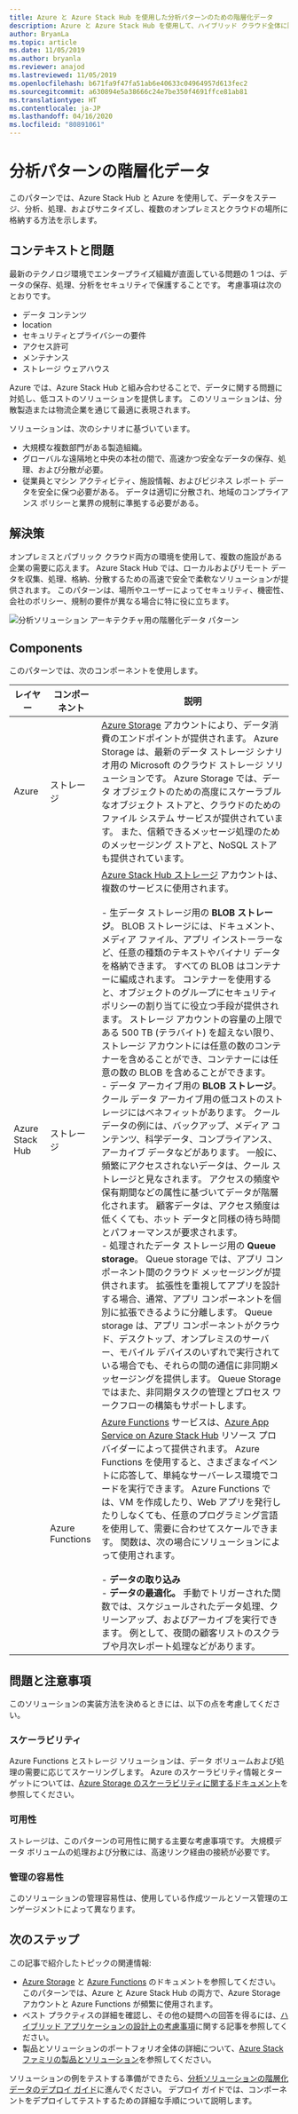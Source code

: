 ```yaml
---
title: Azure と Azure Stack Hub を使用した分析パターンのための階層化データ
description: Azure と Azure Stack Hub を使用して、ハイブリッド クラウド全体に階層化データ ソリューションを実装する方法について説明します。
author: BryanLa
ms.topic: article
ms.date: 11/05/2019
ms.author: bryanla
ms.reviewer: anajod
ms.lastreviewed: 11/05/2019
ms.openlocfilehash: b671fa9f47fa51ab6e40633c04964957d613fec2
ms.sourcegitcommit: a630894e5a38666c24e7be350f4691ffce81ab81
ms.translationtype: HT
ms.contentlocale: ja-JP
ms.lasthandoff: 04/16/2020
ms.locfileid: "80891061"
---
```

# <a name="tiered-data-for-analytics-pattern"></a>分析パターンの階層化データ

このパターンでは、Azure Stack Hub と Azure を使用して、データをステージ、分析、処理、およびサニタイズし、複数のオンプレミスとクラウドの場所に格納する方法を示します。

## <a name="context-and-problem"></a>コンテキストと問題

最新のテクノロジ環境でエンタープライズ組織が直面している問題の 1 つは、データの保存、処理、分析をセキュリティで保護することです。 考慮事項は次のとおりです。

- データ コンテンツ
- location
- セキュリティとプライバシーの要件
- アクセス許可
- メンテナンス
- ストレージ ウェアハウス

Azure では、Azure Stack Hub と組み合わせることで、データに関する問題に対処し、低コストのソリューションを提供します。 このソリューションは、分散製造または物流企業を通じて最適に表現されます。

ソリューションは、次のシナリオに基づいています。

- 大規模な複数部門がある製造組織。
- グローバルな遠隔地と中央の本社の間で、高速かつ安全なデータの保存、処理、および分散が必要。
- 従業員とマシン アクティビティ、施設情報、およびビジネス レポート データを安全に保つ必要がある。 データは適切に分散され、地域のコンプライアンス ポリシーと業界の規制に準拠する必要がある。

## <a name="solution"></a>解決策

オンプレミスとパブリック クラウド両方の環境を使用して、複数の施設がある企業の需要に応えます。 Azure Stack Hub では、ローカルおよびリモート データを収集、処理、格納、分散するための高速で安全で柔軟なソリューションが提供されます。 このパターンは、場所やユーザーによってセキュリティ、機密性、会社のポリシー、規制の要件が異なる場合に特に役に立ちます。

![分析ソリューション アーキテクチャ用の階層化データ パターン](media/pattern-tiered-data-analytics/solution-architecture.png)

## <a name="components"></a>Components

このパターンでは、次のコンポーネントを使用します。

| レイヤー | コンポーネント | 説明 |
|----------|-----------|-------------|
| Azure | ストレージ | [Azure Storage](/azure/storage/) アカウントにより、データ消費のエンドポイントが提供されます。 Azure Storage は、最新のデータ ストレージ シナリオ用の Microsoft のクラウド ストレージ ソリューションです。 Azure Storage では、データ オブジェクトのための高度にスケーラブルなオブジェクト ストアと、クラウドのためのファイル システム サービスが提供されています。 また、信頼できるメッセージ処理のためのメッセージング ストアと、NoSQL ストアも提供されています。 |
| Azure Stack Hub | ストレージ | [Azure Stack Hub ストレージ](/azure-stack/user/azure-stack-storage-overview) アカウントは、複数のサービスに使用されます。<br><br>-  生データ ストレージ用の **BLOB ストレージ**。 BLOB ストレージには、ドキュメント、メディア ファイル、アプリ インストーラーなど、任意の種類のテキストやバイナリ データを格納できます。 すべての BLOB はコンテナーに編成されます。 コンテナーを使用すると、オブジェクトのグループにセキュリティ ポリシーの割り当てに役立つ手段が提供されます。 ストレージ アカウントの容量の上限である 500 TB (テラバイト) を超えない限り、ストレージ アカウントには任意の数のコンテナーを含めることができ、コンテナーには任意の数の BLOB を含めることができます。<br>-  データ アーカイブ用の **BLOB ストレージ**。 クール データ アーカイブ用の低コストのストレージにはベネフィットがあります。 クール データの例には、バックアップ、メディア コンテンツ、科学データ、コンプライアンス、アーカイブ データなどがあります。 一般に、頻繁にアクセスされないデータは、クール ストレージと見なされます。 アクセスの頻度や保有期間などの属性に基づいてデータが階層化されます。 顧客データは、アクセス頻度は低くくても、ホット データと同様の待ち時間とパフォーマンスが要求されます。<br>-  処理されたデータ ストレージ用の **Queue storage**。 Queue storage では、アプリ コンポーネント間のクラウド メッセージングが提供されます。 拡張性を重視してアプリを設計する場合、通常、アプリ コンポーネントを個別に拡張できるように分離します。 Queue storage は、アプリ コンポーネントがクラウド、デスクトップ、オンプレミスのサーバー、モバイル デバイスのいずれで実行されている場合でも、それらの間の通信に非同期メッセージングを提供します。 Queue Storage ではまた、非同期タスクの管理とプロセス ワークフローの構築もサポートします。 |
| | Azure Functions | [Azure Functions](/azure/azure-functions/) サービスは、[Azure App Service on Azure Stack Hub](/azure-stack/operator/azure-stack-app-service-overview) リソース プロバイダーによって提供されます。 Azure Functions を使用すると、さまざまなイベントに応答して、単純なサーバーレス環境でコードを実行できます。 Azure Functions では、VM を作成したり、Web アプリを発行したりしなくても、任意のプログラミング言語を使用して、需要に合わせてスケールできます。 関数は、次の場合にソリューションによって使用されます。<br><br>- **データの取り込み**<br>- **データの最適化。** 手動でトリガーされた関数では、スケジュールされたデータ処理、クリーンアップ、およびアーカイブを実行できます。 例として、夜間の顧客リストのスクラブや月次レポート処理などがあります。|

## <a name="issues-and-considerations"></a>問題と注意事項

このソリューションの実装方法を決めるときには、以下の点を考慮してください。

### <a name="scalability"></a>スケーラビリティ

Azure Functions とストレージ ソリューションは、データ ボリュームおよび処理の需要に応じてスケーリングします。 Azure のスケーラビリティ情報とターゲットについては、[Azure Storage のスケーラビリティに関するドキュメント](/azure/storage/common/storage-scalability-targets)を参照してください。

### <a name="availability"></a>可用性

ストレージは、このパターンの可用性に関する主要な考慮事項です。 大規模データ ボリュームの処理および分散には、高速リンク経由の接続が必要です。

### <a name="manageability"></a>管理の容易性

このソリューションの管理容易性は、使用している作成ツールとソース管理のエンゲージメントによって異なります。

## <a name="next-steps"></a>次のステップ

この記事で紹介したトピックの関連情報:

- [Azure Storage](/azure/storage/) と [Azure Functions](/azure/azure-functions/) のドキュメントを参照してください。 このパターンでは、Azure と Azure Stack Hub の両方で、Azure Storage アカウントと Azure Functions が頻繁に使用されます。
- ベスト プラクティスの詳細を確認し、その他の疑問への回答を得るには、[ハイブリッド アプリケーションの設計上の考慮事項](overview-app-design-considerations.md)に関する記事を参照してください。
- 製品とソリューションのポートフォリオ全体の詳細について、[Azure Stack ファミリの製品とソリューション](/azure-stack)を参照してください。

ソリューションの例をテストする準備ができたら、[分析ソリューションの階層化データのデプロイ ガイド](https://aka.ms/tiereddatadeploy)に進んでください。 デプロイ ガイドでは、コンポーネントをデプロイしてテストするための詳細な手順について説明します。
